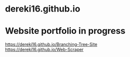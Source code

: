 # dereki16.github.io

# Website portfolio in progress
https://dereki16.github.io/Branching-Tree-Site
https://dereki16.github.io/Web-Scraper
